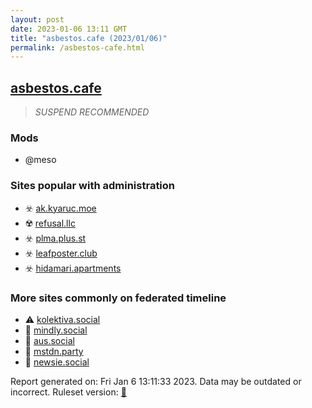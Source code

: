 ```yaml
---
layout: post
date: 2023-01-06 13:11 GMT
title: "asbestos.cafe (2023/01/06)"
permalink: /asbestos-cafe.html
---
```



## [asbestos.cafe](https://asbestos.cafe)

> *SUSPEND RECOMMENDED*

### Mods
 * @meso

### Sites popular with administration

* ☣️ [ak.kyaruc.moe](/ak-kyaruc-moe.html)
* ☢️ [refusal.llc](/refusal-llc.html)
* ☣️ [plma.plus.st](/plma-plus-st.html)
* ☣️ [leafposter.club](/leafposter-club.html)
* ☣️ [hidamari.apartments](/hidamari-apartments.html)

### More sites commonly on federated timeline

* ⚠️ [kolektiva.social](/kolektiva-social.html)
* 🐘 [mindly.social](/mindly-social.html)
* 🐘 [aus.social](/aus-social.html)
* 🐘 [mstdn.party](/mstdn-party.html)
* 🐘 [newsie.social](/newsie-social.html)

Report generated on: Fri Jan  6 13:11:33 2023. Data may be outdated or incorrect.
Ruleset version: [🏀](/version-basketball)
